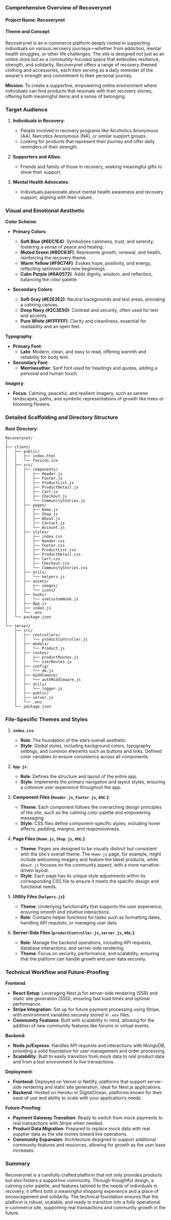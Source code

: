 ### Comprehensive Overview of Recoverynet

#### **Project Name**: Recoverynet

#### **Theme and Concept**
Recoverynet is an e-commerce platform deeply rooted in supporting individuals on various recovery journeys—whether from addiction, mental health struggles, or other life challenges. The site is designed not just as an online store but as a community-focused space that embodies resilience, strength, and solidarity. Recoverynet offers a range of recovery-themed clothing and accessories, each item serving as a daily reminder of the wearer’s strength and commitment to their personal journey.

**Mission**: To create a supportive, empowering online environment where individuals can find products that resonate with their recovery stories, offering both meaningful items and a sense of belonging.

### **Target Audience**

1. **Individuals in Recovery**: 
   - People involved in recovery programs like Alcoholics Anonymous (AA), Narcotics Anonymous (NA), or similar support groups.
   - Looking for products that represent their journey and offer daily reminders of their strength.

2. **Supporters and Allies**: 
   - Friends and family of those in recovery, seeking meaningful gifts to show their support.

3. **Mental Health Advocates**: 
   - Individuals passionate about mental health awareness and recovery support, aligning with their values.

### **Visual and Emotional Aesthetic**

**Color Scheme**:
- **Primary Colors**:
  - **Soft Blue (#6EC1E4)**: Symbolizes calmness, trust, and serenity, fostering a sense of peace and healing.
  - **Muted Green (#8DC63F)**: Represents growth, renewal, and health, reinforcing the recovery theme.
  - **Warm Yellow (#F9C74F)**: Evokes hope, positivity, and energy, reflecting optimism and new beginnings.
  - **Calm Purple (#6A0572)**: Adds dignity, wisdom, and reflection, balancing the color palette.

- **Secondary Colors**:
  - **Soft Gray (#E2E2E2)**: Neutral backgrounds and text areas, providing a calming canvas.
  - **Deep Navy (#2C3E50)**: Contrast and security, often used for text and accents.
  - **Pure White (#FFFFFF)**: Clarity and cleanliness, essential for readability and an open feel.

**Typography**:
- **Primary Font**: 
  - **Lato**: Modern, clean, and easy to read, offering warmth and reliability for body text.
- **Secondary Font**: 
  - **Merriweather**: Serif font used for headings and quotes, adding a personal and human touch.

**Imagery**:
- **Focus**: Calming, peaceful, and resilient imagery, such as serene landscapes, paths, and symbolic representations of growth like trees or blooming flowers.

### **Detailed Scaffolding and Directory Structure**

**Root Directory**:
```
Recoverynet/
│
├── client/
│   ├── public/
│   │   ├── index.html
│   │   └── favicon.ico
│   ├── src/
│   │   ├── components/
│   │   │   ├── Header.js
│   │   │   ├── Footer.js
│   │   │   ├── ProductList.js
│   │   │   ├── ProductDetail.js
│   │   │   ├── Cart.js
│   │   │   ├── Checkout.js
│   │   │   └── CommunityStories.js
│   │   ├── pages/
│   │   │   ├── Home.js
│   │   │   ├── Shop.js
│   │   │   ├── About.js
│   │   │   ├── Contact.js
│   │   │   └── Account.js
│   │   ├── styles/
│   │   │   ├── index.css
│   │   │   ├── Header.css
│   │   │   ├── Footer.css
│   │   │   ├── ProductList.css
│   │   │   ├── ProductDetail.css
│   │   │   ├── Cart.css
│   │   │   ├── Checkout.css
│   │   │   └── CommunityStories.css
│   │   ├── utils/
│   │   │   └── helpers.js
│   │   ├── assets/
│   │   │   ├── images/
│   │   │   └── icons/
│   │   ├── hooks/
│   │   │   └── useCustomHook.js
│   │   ├── App.js
│   │   ├── index.js
│   │   └── .env
│   └── package.json
│
└── server/
    ├── src/
    │   ├── controllers/
    │   │   └── productController.js
    │   ├── models/
    │   │   └── Product.js
    │   ├── routes/
    │   │   ├── productRoutes.js
    │   │   └── userRoutes.js
    │   ├── config/
    │   │   └── db.js
    │   ├── middleware/
    │   │   └── authMiddleware.js
    │   ├── utils/
    │   │   └── logger.js
    │   ├── public/
    │   ├── server.js
    │   └── .env
    └── package.json
```

### **File-Specific Themes and Styles**

1. **`index.css`**:
   - **Role**: The foundation of the site’s overall aesthetic.
   - **Style**: Global styles, including background colors, typography settings, and common elements such as buttons and links. Defined color variables to ensure consistency across all components.

2. **`App.js`**:
   - **Role**: Defines the structure and layout of the entire app.
   - **Style**: Implements the primary navigation and layout styles, ensuring a cohesive user experience throughout the app.

3. **Component Files (`Header.js`, `Footer.js`, etc.)**:
   - **Theme**: Each component follows the overarching design principles of the site, such as the calming color palette and empowering messaging.
   - **Style**: CSS files define component-specific styles, including hover effects, padding, margins, and responsiveness.

4. **Page Files (`Home.js`, `Shop.js`, etc.)**:
   - **Theme**: Pages are designed to be visually distinct but consistent with the site's overall theme. The `Home.js` page, for example, might include welcoming imagery and feature the latest products, while `About.js` focuses on the community aspect, with a more narrative-driven layout.
   - **Style**: Each page has its unique style adjustments within its corresponding CSS file to ensure it meets the specific design and functional needs.

5. **Utility Files (`helpers.js`)**:
   - **Theme**: Underlying functionality that supports the user experience, ensuring smooth and intuitive interactions.
   - **Role**: Contains helper functions for tasks such as formatting dates, handling API requests, or managing user data.

6. **Server-Side Files (`productController.js`, `server.js`, etc.)**:
   - **Role**: Manage the backend operations, including API requests, database interactions, and server-side rendering.
   - **Theme**: Focus on security, performance, and scalability, ensuring that the platform can handle growth and user data securely.

### **Technical Workflow and Future-Proofing**

**Frontend**:
- **React Setup**: Leveraging Next.js for server-side rendering (SSR) and static site generation (SSG), ensuring fast load times and optimal performance.
- **Stripe Integration**: Set up for future payment processing using Stripe, with environment variables securely stored in `.env` files.
- **Community Features**: Built with scalability in mind, allowing for the addition of new community features like forums or virtual events.

**Backend**:
- **Node.js/Express**: Handles API requests and interactions with MongoDB, providing a solid foundation for user management and order processing.
- **Scalability**: Built to easily transition from mock data to real product data and from a test environment to live transactions.

**Deployment**:
- **Frontend**: Deployed on Vercel or Netlify, platforms that support server-side rendering and static site generation, ideal for Next.js applications.
- **Backend**: Hosted on Heroku or DigitalOcean, platforms known for their ease of use and ability to scale with your application’s needs.

**Future-Proofing**:
- **Payment Gateway Transition**: Ready to switch from mock payments to real transactions with Stripe when needed.
- **Product Data Migration**: Prepared to replace mock data with real supplier data as the site moves toward live operations.
- **Community Expansion**: Architecture designed to support additional community features and resources, allowing for growth as the user base increases.

### **Summary**

Recoverynet is a carefully crafted platform that not only provides products but also fosters a supportive community. Through thoughtful design, a calming color palette, and features tailored to the needs of individuals in recovery, it offers both a meaningful shopping experience and a place of encouragement and solidarity. The technical foundation ensures that the platform is robust, scalable, and ready to transition into a fully operational e-commerce site, supporting real transactions and community growth in the future.